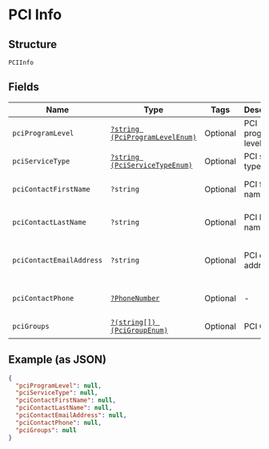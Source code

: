 
# PCI Info

## Structure

`PCIInfo`

## Fields

| Name | Type | Tags | Description | Getter | Setter |
|  --- | --- | --- | --- | --- | --- |
| `pciProgramLevel` | [`?string (PciProgramLevelEnum)`](../../doc/models/pci-program-level-enum.md) | Optional | PCI program level | getPciProgramLevel(): ?string | setPciProgramLevel(?string pciProgramLevel): void |
| `pciServiceType` | [`?string (PciServiceTypeEnum)`](../../doc/models/pci-service-type-enum.md) | Optional | PCI service type | getPciServiceType(): ?string | setPciServiceType(?string pciServiceType): void |
| `pciContactFirstName` | `?string` | Optional | PCI first name | getPciContactFirstName(): ?string | setPciContactFirstName(?string pciContactFirstName): void |
| `pciContactLastName` | `?string` | Optional | PCI last name | getPciContactLastName(): ?string | setPciContactLastName(?string pciContactLastName): void |
| `pciContactEmailAddress` | `?string` | Optional | PCI email address | getPciContactEmailAddress(): ?string | setPciContactEmailAddress(?string pciContactEmailAddress): void |
| `pciContactPhone` | [`?PhoneNumber`](../../doc/models/phone-number.md) | Optional | - | getPciContactPhone(): ?PhoneNumber | setPciContactPhone(?PhoneNumber pciContactPhone): void |
| `pciGroups` | [`?(string[]) (PciGroupEnum)`](../../doc/models/pci-group-enum.md) | Optional | PCI Groups | getPciGroups(): ?array | setPciGroups(?array pciGroups): void |

## Example (as JSON)

```json
{
  "pciProgramLevel": null,
  "pciServiceType": null,
  "pciContactFirstName": null,
  "pciContactLastName": null,
  "pciContactEmailAddress": null,
  "pciContactPhone": null,
  "pciGroups": null
}
```

